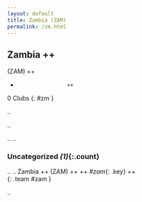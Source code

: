 ```yaml
---
layout: default
title: Zambia (ZAM)
permalink: /zm.html
---
```



## Zambia   ++
(ZAM)  ++
-                     ++
0 Clubs
{: #zm }


.. 




.. 




.. 
.. 


### Uncategorized _(1)_{:.count}


..
..
Zambia  ++
 (ZAM) ++
 ++
_#zam_{: .key} ++
<br>
{: .team #zam }




.. 
 
